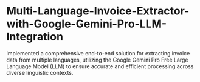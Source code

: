 # Multi-Language-Invoice-Extractor-with-Google-Gemini-Pro-LLM-Integration
Implemented a comprehensive end-to-end solution for extracting invoice data from multiple languages, utilizing the Google Gemini Pro Free Large Language Model (LLM) to ensure accurate and efficient processing across diverse linguistic contexts.
